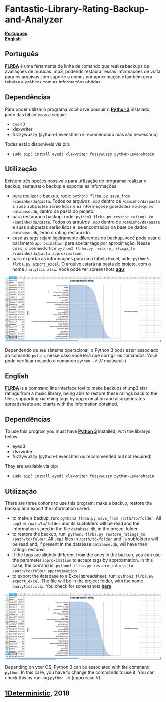 # Fantastic-Library-Rating-Backup-and-Analyzer
**[Português](#português)**  
**[English](#english)**  

## Português
**[FLRBA](https://github.com/1Deterministic/Fantastic-Library-Rating-Backup-and-Analyzer)** é uma ferramenta de linha de comando que realiza backups de avaliações de músicas .mp3, podendo restaurar essas informações de volta para os arquivos com suporte a nomes por aproximação e também gera tabelas e gráficos com as informações obtidas.

## Dependências
Para poder utilizar o programa você deve possuir o **[Python 3](https://www.python.org/downloads/)** instalado, junto das bibliotecas a seguir:

* eyed3
* xlsxwriter
* fuzzywuzzy (python-Levenshtein é recomendado mas não necessário)

Todas estão disponíveis via pip:

* `sudo pip3 install eyed3 xlsxwriter fuzzywuzzy python-Levenshtein`


## Utilização
Existem três opções possíveis para utilização do programa: realizar o backup, restaurar o backup e exportar as informações

* para realizar o backup, rode: `python3 flrba.py save_from /caminho/da/pasta`. Todos os arquivos `.mp3` dentro de `/caminho/da/pasta` e suas subpastas serão lidos e as informações guardadas no arquivo `database.db`, dentro da pasta do projeto.
* para restaurar o backup, rode: `python3 flrba.py restore_ratings_to /caminho/da/pasta`. Todos os arquivos `.mp3` dentro de `/caminho/da/pasta` e suas subpastas serão lidos e, se encontrados na base de dados `database.db`, terão o rating restaurado. 
* caso as tags sejam ligeiramente diferentes do backup, você pode usar o parâmetro `approximation` para aceitar tags por aproximação. Nesse caso, o comando fica `python3 flrba.py restore_ratings_to /caminho/da/pasta approximation`
* para exportar as informações para uma tabela Excel, rode: `python3 flrba.py export_excel`. O arquivo estará na pasta do projeto, com o nome `analytics.xlsx`. Você pode ver screenshots **[aqui](https://github.com/1Deterministic/Fantastic-Library-Rating-Backup-and-Analyzer/Screenshots)**

![Image](Screenshots/1.png)

Dependendo de seu sistema operacional, o Python 3 pode estar associado ao comando `python`, nesse caso você terá que corrigir os comandos. Você pode verificar rodando o comando `python -V` (V maiúsculo)


## English
**[FLRBA](https://github.com/1Deterministic/Fantastic-Library-Rating-Backup-and-Analyzer)** is a command line interface tool to make backups of .mp3 star ratings from a music library, being able to restore these ratings back to the files, supporting matching tags by approximation and also generates spreadsheets and charts with the information obtained.

## Dependências
To use this program you must have **[Python 3](https://www.python.org/downloads/)** installed, with the librarys below:

* eyed3
* xlsxwriter
* fuzzywuzzy (python-Levenshtein is recommended but not required)

They are available via pip:

* `sudo pip3 install eyed3 xlsxwriter fuzzywuzzy python-Levenshtein`


## Utilização
There are three options to use this program: make a backup, restore the backup and export the information saved.

* to make a backup, run: `python3 flrba.py save_from /path/to/folder`. All `.mp3` in `/path/to/folder` and its subfolders will be read and the information stored in the file `database.db`, in the project folder.
* to restore the backup, run: `python3 flrba.py restore_ratings_to /path/to/folder`. All `.mp3` files in `/path/to/folder` and its subfolders will be read and, if present in the database `database.db`, will have their ratings restored
* if the tags are slightly different from the ones in the backup, you can use the parameter `approximation` to accept tags by approximation. In this case, the comand is: `python3 flrba.py restore_ratings_to /path/to/folder approximation`
* to export the database to a Excel spreadsheet, run: `python3 flrba.py export_excel`. The file will be in the project folder, with the name `analytics.xlsx`. You check for screenshots **[here](https://github.com/1Deterministic/Fantastic-Library-Rating-Backup-and-Analyzer/Screenshots)**

![Image](Screenshots/1.png)

Depending on your OS, Python 3 can be associated with the command `python`. In this case, you have to change the commands to use it. You can check this by running `python -V` (uppercase V)

## [1Deterministic](https://github.com/1Deterministic), 2018